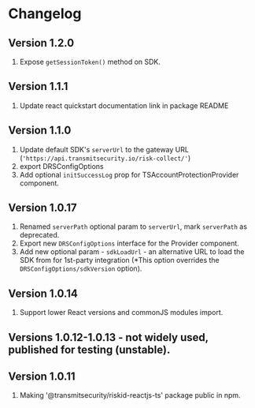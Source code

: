 # Changelog


## Version 1.2.0
1. Expose `getSessionToken()` method on SDK.

## Version 1.1.1
1. Update react quickstart documentation link in package README

## Version 1.1.0
1. Update default SDK's `serverUrl` to the gateway URL (`'https://api.transmitsecurity.io/risk-collect/'`)
2. export DRSConfigOptions
3. Add optional `initSuccessLog` prop for TSAccountProtectionProvider component.

## Version 1.0.17
1. Renamed `serverPath` optional param to `serverUrl`, mark `serverPath` as deprecated.
2. Export new `DRSConfigOptions` interface for the Provider component.
3. Add new optional param - `sdkLoadUrl` - an alternative URL to load the SDK from for 1st-party integration (*This option overrides the `DRSConfigOptions/sdkVersion` option).

## Version 1.0.14
1. Support lower React versions and commonJS modules import.

## Versions 1.0.12-1.0.13 - not widely used, published for testing (unstable).

## Version 1.0.11
1. Making '@transmitsecurity/riskid-reactjs-ts' package public in npm.
